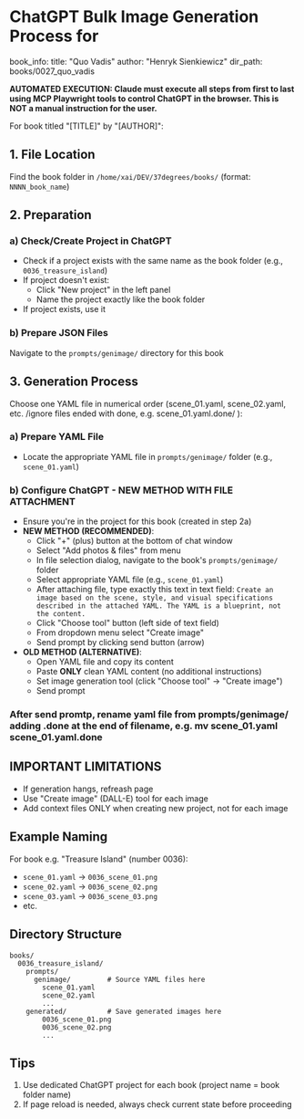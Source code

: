 # ChatGPT Bulk Image Generation Process for 
book_info:
  title: "Quo Vadis"
  author: "Henryk Sienkiewicz"
  dir_path: books/0027_quo_vadis
  
**AUTOMATED EXECUTION: Claude must execute all steps from first to last using MCP Playwright tools to control ChatGPT in the browser. This is NOT a manual instruction for the user.**

For book titled "[TITLE]" by "[AUTHOR]":

## 1. File Location

Find the book folder in `/home/xai/DEV/37degrees/books/` (format: `NNNN_book_name`)

## 2. Preparation

### a) Check/Create Project in ChatGPT
- Check if a project exists with the same name as the book folder (e.g., `0036_treasure_island`)
- If project doesn't exist:
  - Click "New project" in the left panel
  - Name the project exactly like the book folder
- If project exists, use it

### b) Prepare JSON Files
Navigate to the `prompts/genimage/` directory for this book

## 3. Generation Process

Choose one YAML file in numerical order (scene_01.yaml, scene_02.yaml, etc. /ignore files ended with done, e.g. scene_01.yaml.done/ ):

### a) Prepare YAML File
- Locate the appropriate YAML file in `prompts/genimage/` folder (e.g., `scene_01.yaml`)

### b) Configure ChatGPT - NEW METHOD WITH FILE ATTACHMENT
- Ensure you're in the project for this book (created in step 2a)
- **NEW METHOD (RECOMMENDED)**:
  - Click "+" (plus) button at the bottom of chat window
  - Select "Add photos & files" from menu
  - In file selection dialog, navigate to the book's `prompts/genimage/` folder
  - Select appropriate YAML file (e.g., `scene_01.yaml`)
  - After attaching file, type exactly this text in text field: `Create an image based on the scene, style, and visual specifications described in the attached YAML. The YAML is a blueprint, not the content.`
  - Click "Choose tool" button (left side of text field)
  - From dropdown menu select "Create image"
  - Send prompt by clicking send button (arrow)
- **OLD METHOD (ALTERNATIVE)**:
  - Open YAML file and copy its content
  - Paste **ONLY** clean YAML content (no additional instructions)
  - Set image generation tool (click "Choose tool" → "Create image")
  - Send prompt

### After send promtp, rename yaml file from prompts/genimage/ adding .done at the end of filename, e.g. mv scene_01.yaml scene_01.yaml.done

## IMPORTANT LIMITATIONS

- If generation hangs, refreash page
- Use "Create image" (DALL-E) tool for each image
- Add context files ONLY when creating new project, not for each image

## Example Naming

For book e.g. "Treasure Island" (number 0036):
- `scene_01.yaml` → `0036_scene_01.png`
- `scene_02.yaml` → `0036_scene_02.png`
- `scene_03.yaml` → `0036_scene_03.png`
- etc.

## Directory Structure

```
books/
  0036_treasure_island/
    prompts/
      genimage/         # Source YAML files here
        scene_01.yaml
        scene_02.yaml
        ...
    generated/          # Save generated images here
        0036_scene_01.png
        0036_scene_02.png
        ...
```

## Tips

1. Use dedicated ChatGPT project for each book (project name = book folder name)
2. If page reload is needed, always check current state before proceeding
